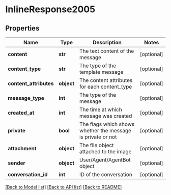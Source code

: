 # InlineResponse2005

## Properties
Name | Type | Description | Notes
------------ | ------------- | ------------- | -------------
**content** | **str** | The text content of the message | [optional] 
**content_type** | **str** | The type of the template message | [optional] 
**content_attributes** | **object** | The content attributes for each content_type | [optional] 
**message_type** | **int** | The type of the message | [optional] 
**created_at** | **int** | The time at which message was created | [optional] 
**private** | **bool** | The flags which shows whether the message is private or not | [optional] 
**attachment** | **object** | The file object attached to the image | [optional] 
**sender** | **object** | User/Agent/AgentBot object | [optional] 
**conversation_id** | **int** | ID of the conversation | [optional] 

[[Back to Model list]](../README.md#documentation-for-models) [[Back to API list]](../README.md#documentation-for-api-endpoints) [[Back to README]](../README.md)

